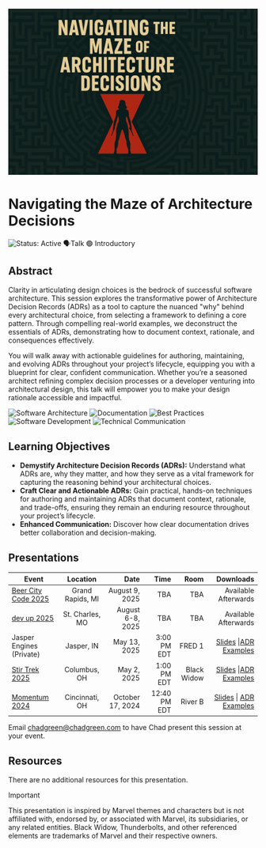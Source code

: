 ![Navigating the Maze of Architecture Decisions](thumbnail.jpg)

# Navigating the Maze of Architecture Decisions

![Status: Active](https://img.shields.io/badge/Status-Active-brightgreen) 🗣️Talk 🟢 Introductory

## Abstract

Clarity in articulating design choices is the bedrock of successful software architecture. This session explores the transformative power of Architecture Decision Records (ADRs) as a tool to capture the nuanced "why" behind every architectural choice, from selecting a framework to defining a core pattern. Through compelling real-world examples, we deconstruct the essentials of ADRs, demonstrating how to document context, rationale, and consequences effectively.

You will walk away with actionable guidelines for authoring, maintaining, and evolving ADRs throughout your project’s lifecycle, equipping you with a blueprint for clear, confident communication. Whether you’re a seasoned architect refining complex decision processes or a developer venturing into architectural design, this talk will empower you to make your design rationale accessible and impactful.

![Software Architecture](https://img.shields.io/badge/Tag-Software%20Architecture-blue) ![Documentation](https://img.shields.io/badge/Tag-Documentation-blue) ![Best Practices](https://img.shields.io/badge/Tag-Best%20Practices-blue) ![Software Development](https://img.shields.io/badge/Tag-Software%20Development-blue) ![Technical Communication](https://img.shields.io/badge/Tag-Technical%20Communication-blue)

## Learning Objectives

- **Demystify Architecture Decision Records (ADRs):** Understand what ADRs are, why they matter, and how they serve as a vital framework for capturing the reasoning behind your architectural choices.
- **Craft Clear and Actionable ADRs:** Gain practical, hands-on techniques for authoring and maintaining ADRs that document context, rationale, and trade-offs, ensuring they remain an enduring resource throughout your project’s lifecycle.
- **Enhanced Communication:** Discover how clear documentation drives better collaboration and decision-making.

## Presentations

| Event                                                |     Location     |             Date |         Time |        Room |                                                    Downloads |
| ---------------------------------------------------- | :--------------: | ---------------: | -----------: | ----------: | -----------------------------------------------------------: |
| [Beer City Code 2025](https://www.beercitycode.com/) | Grand Rapids, MI |   August 9, 2025 |          TBA |         TBA |                                         Available Afterwards |
| [dev up 2025](https://devupconf.org/)                | St. Charles, MO  | August 6-8, 2025 |          TBA |         TBA |                                         Available Afterwards |
| Jasper Engines (Private)                             |    Jasper, IN    |     May 13, 2025 |  3:00 PM EDT |      FRED 1 | [Slides](EventMaterials/NavigatingTheMaze-DEV03.pdf) \|[ADR Examples](Demos/readme.md) |
| [Stir Trek 2025](https://stirtrek.com/)              |   Columbus, OH   |      May 2, 2025 |  1:00 PM EDT | Black Widow | [Slides](EventMaterials/NavigatingTheMaze-StirTrek2025.pdf) \|[ADR Examples](Demos/readme.md) |
| [Momentum 2024](https://momentumdevcon.com/)         |  Cincinnati, OH  | October 17, 2024 | 12:40 PM EDT |     River B | [Slides](EventMaterials/NavigatingTheMaze-Momentum2024.pdf) \| [ADR Examples](Demos/readme.md) |

Email [chadgreen@chadgreen.com](mailto:chadgreen@chadgreen.com?subject=Presentation%20Request:%20Transform%20Your%20Cloud%20Architecture%20with%20These%20Messaging%20Patterns) to have Chad present this session at your event.

## Resources

There are no additional resources for this presentation.

> [!IMPORTANT]
>
> This presentation is inspired by Marvel themes and characters but is not affiliated with, endorsed by, or associated with Marvel, its subsidiaries, or any related entities. Black Widow, Thunderbolts, and other referenced elements are trademarks of Marvel and their respective owners.

